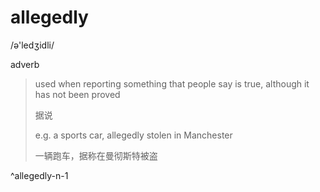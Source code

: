 # allegedly

/ə'ledʒidli/

adverb

>used when reporting something that people say is true, although it has not been proved
>
>据说
>
>e.g. a sports car, allegedly stolen in Manchester
>
>一辆跑车，据称在曼彻斯特被盗

^allegedly-n-1